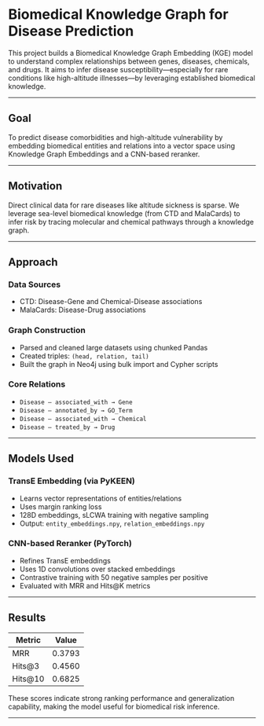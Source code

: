 # Biomedical Knowledge Graph for Disease Prediction

This project builds a Biomedical Knowledge Graph Embedding (KGE) model to understand complex relationships between genes, diseases, chemicals, and drugs. It aims to infer disease susceptibility—especially for rare conditions like high-altitude illnesses—by leveraging established biomedical knowledge.

---

## Goal

To predict disease comorbidities and high-altitude vulnerability by embedding biomedical entities and relations into a vector space using Knowledge Graph Embeddings and a CNN-based reranker.

---

## Motivation

Direct clinical data for rare diseases like altitude sickness is sparse. We leverage sea-level biomedical knowledge (from CTD and MalaCards) to infer risk by tracing molecular and chemical pathways through a knowledge graph.

---

## Approach

### Data Sources
- CTD: Disease-Gene and Chemical-Disease associations  
- MalaCards: Disease-Drug associations  

### Graph Construction
- Parsed and cleaned large datasets using chunked Pandas
- Created triples: `(head, relation, tail)`  
- Built the graph in Neo4j using bulk import and Cypher scripts

### Core Relations
- `Disease — associated_with → Gene`
- `Disease — annotated_by → GO_Term`
- `Disease — associated_with → Chemical`
- `Disease — treated_by → Drug`

---

## Models Used

### TransE Embedding (via PyKEEN)
- Learns vector representations of entities/relations  
- Uses margin ranking loss  
- 128D embeddings, sLCWA training with negative sampling  
- Output: `entity_embeddings.npy`, `relation_embeddings.npy`

### CNN-based Reranker (PyTorch)
- Refines TransE embeddings  
- Uses 1D convolutions over stacked embeddings  
- Contrastive training with 50 negative samples per positive  
- Evaluated with MRR and Hits@K metrics  

---

## Results

| Metric    | Value   |
|-----------|---------|
| MRR       | 0.3793  |
| Hits@3    | 0.4560  |
| Hits@10   | 0.6825  |

These scores indicate strong ranking performance and generalization capability, making the model useful for biomedical risk inference.

---
